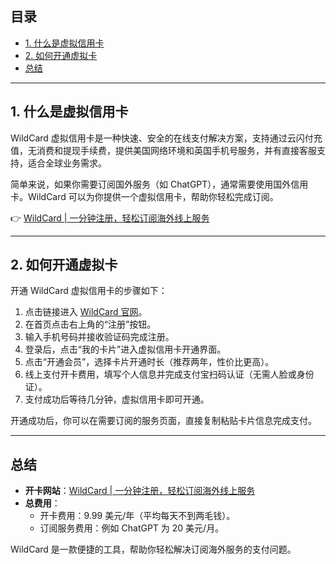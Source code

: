 ## 目录
- [1. 什么是虚拟信用卡](#1-什么是虚拟信用卡)
- [2. 如何开通虚拟卡](#2-如何开通虚拟卡)
- [总结](#总结)

---

## 1. 什么是虚拟信用卡

WildCard 虚拟信用卡是一种快速、安全的在线支付解决方案，支持通过云闪付充值，无消费和提现手续费，提供美国网络环境和英国手机号服务，并有直接客服支持，适合全球业务需求。

简单来说，如果你需要订阅国外服务（如 ChatGPT），通常需要使用国外信用卡。WildCard 可以为你提供一个虚拟信用卡，帮助你轻松完成订阅。

👉 [WildCard | 一分钟注册，轻松订阅海外线上服务](https://bit.ly/bewildcard)

---

## 2. 如何开通虚拟卡

开通 WildCard 虚拟信用卡的步骤如下：

1. 点击链接进入 [WildCard 官网](https://bit.ly/bewildcard)。
2. 在首页点击右上角的“注册”按钮。
3. 输入手机号码并接收验证码完成注册。
4. 登录后，点击“我的卡片”进入虚拟信用卡开通界面。
5. 点击“开通会员”，选择卡片开通时长（推荐两年，性价比更高）。
6. 线上支付开卡费用，填写个人信息并完成支付宝扫码认证（无需人脸或身份证）。
7. 支付成功后等待几分钟，虚拟信用卡即可开通。

开通成功后，你可以在需要订阅的服务页面，直接复制粘贴卡片信息完成支付。

---

## 总结

- **开卡网站**：[WildCard | 一分钟注册，轻松订阅海外线上服务](https://bit.ly/bewildcard)
- **总费用**：
  - 开卡费用：9.99 美元/年（平均每天不到两毛钱）。
  - 订阅服务费用：例如 ChatGPT 为 20 美元/月。

WildCard 是一款便捷的工具，帮助你轻松解决订阅海外服务的支付问题。